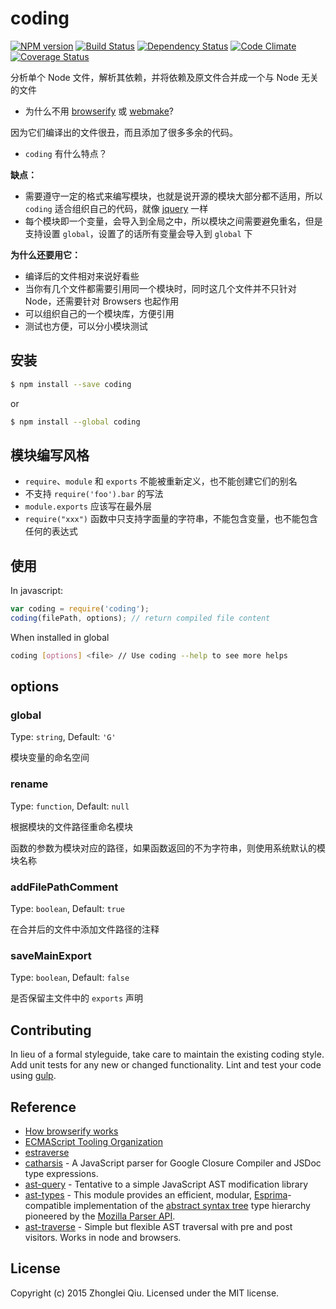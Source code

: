 # coding 
[![NPM version][npm-image]][npm-url] [![Build Status][travis-image]][travis-url] [![Dependency Status][daviddm-url]][daviddm-image] [![Code Climate][climate-image]][climate-url] [![Coverage Status][coveralls-image]][coveralls-url]

分析单个 Node 文件，解析其依赖，并将依赖及原文件合并成一个与 Node 无关的文件

* 为什么不用 [browserify](http://browserify.org/) 或 [webmake](https://github.com/medikoo/modules-webmake)?

因为它们编译出的文件很丑，而且添加了很多多余的代码。
  
* `coding` 有什么特点？
  
__缺点：__
  
* 需要遵守一定的格式来编写模块，也就是说开源的模块大部分都不适用，所以 `coding` 适合组织自己的代码，就像 [jquery](https://github.com/jquery/jquery) 一样
* 每个模块即一个变量，会导入到全局之中，所以模块之间需要避免重名，但是支持设置 `global`，设置了的话所有变量会导入到 `global` 下

__为什么还要用它：__

* 编译后的文件相对来说好看些
* 当你有几个文件都需要引用同一个模块时，同时这几个文件并不只针对 Node，还需要针对 Browsers 也起作用
* 可以组织自己的一个模块库，方便引用
* 测试也方便，可以分小模块测试


## 安装

```bash
$ npm install --save coding
```

or

```bash
$ npm install --global coding
```

## 模块编写风格

* `require`、`module` 和 `exports` 不能被重新定义，也不能创建它们的别名
* 不支持 `require('foo').bar` 的写法
* `module.exports` 应该写在最外层
* `require("xxx")` 函数中只支持字面量的字符串，不能包含变量，也不能包含任何的表达式


## 使用

In javascript:

```javascript
var coding = require('coding');
coding(filePath, options); // return compiled file content
```

When installed in global 

```bash
coding [options] <file> // Use coding --help to see more helps
```


## options

### global

Type: `string`, Default: `'G'`

模块变量的命名空间

### rename

Type: `function`, Default: `null`

根据模块的文件路径重命名模块

函数的参数为模块对应的路径，如果函数返回的不为字符串，则使用系统默认的模块名称

### addFilePathComment

Type: `boolean`, Default: `true`

在合并后的文件中添加文件路径的注释

### saveMainExport

Type: `boolean`, Default: `false`

是否保留主文件中的 `exports` 声明


## Contributing

In lieu of a formal styleguide, take care to maintain the existing coding style. Add unit tests for any new or changed functionality. Lint and test your code using [gulp](http://gulpjs.com/).


## Reference

* [How browserify works](http://benclinkinbeard.com/posts/how-browserify-works/)
* [ECMAScript Tooling Organization](https://github.com/estools)
* [estraverse](https://github.com/estools/estraverse)
* [catharsis](https://github.com/hegemonic/catharsis) - A JavaScript parser for Google Closure Compiler and JSDoc type expressions.
* [ast-query](https://github.com/SBoudrias/AST-query) - Tentative to a simple JavaScript AST modification library
* [ast-types](https://github.com/benjamn/ast-types) - This module provides an efficient, modular, [Esprima](https://github.com/ariya/esprima)-compatible implementation of the [abstract syntax tree](http://en.wikipedia.org/wiki/Abstract_syntax_tree) type hierarchy pioneered by the [Mozilla Parser API](https://developer.mozilla.org/en-US/docs/SpiderMonkey/Parser_API).
* [ast-traverse](https://github.com/olov/ast-traverse) - Simple but flexible AST traversal with pre and post visitors. Works in node and browsers.



## License

Copyright (c) 2015 Zhonglei Qiu. Licensed under the MIT license.


[climate-url]: https://codeclimate.com/github/qiu8310/coding
[climate-image]: https://codeclimate.com/github/qiu8310/coding/badges/gpa.svg
[npm-url]: https://npmjs.org/package/coding
[npm-image]: https://badge.fury.io/js/coding.svg
[travis-url]: https://travis-ci.org/qiu8310/coding
[travis-image]: https://travis-ci.org/qiu8310/coding.svg?branch=master
[daviddm-url]: https://david-dm.org/qiu8310/coding.svg?theme=shields.io
[daviddm-image]: https://david-dm.org/qiu8310/coding
[coveralls-url]: https://coveralls.io/r/qiu8310/coding
[coveralls-image]: https://coveralls.io/repos/qiu8310/coding/badge.png
